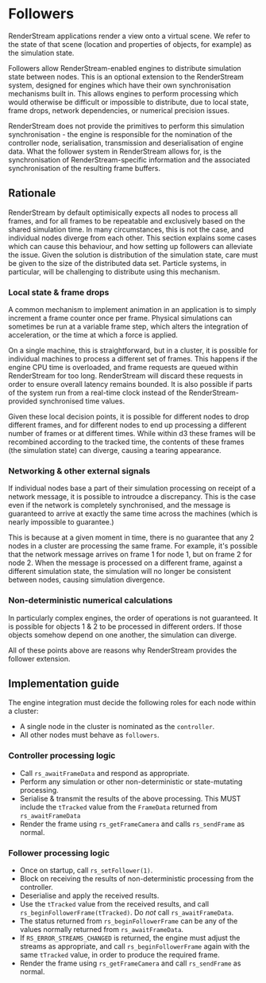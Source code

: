 # Followers

RenderStream applications render a view onto a virtual scene. We refer to the state of that scene (location and properties of objects, for example) as the simulation state.

Followers allow RenderStream-enabled engines to distribute simulation state between nodes. This is an optional extension to the RenderStream system, designed for engines which have their own synchronisation mechanisms built in. This allows engines to perform processing which would otherwise be difficult or impossible to distribute, due to local state, frame drops, network dependencies, or numerical precision issues.

RenderStream does not provide the primitives to perform this simulation synchronisation - the engine is responsible for the nomination of the controller node, serialisation, transmission and deserialisation of engine data. What the follower system in RenderStream allows for, is the synchronisation of RenderStream-specific information and the associated synchronisation of the resulting frame buffers.

## Rationale

RenderStream by default optimisically expects all nodes to process all frames, and for all frames to be repeatable and exclusively based on the shared simulation time. In many circumstances, this is not the case, and individual nodes diverge from each other. This section explains some cases which can cause this behaviour, and how setting up followers can alleviate the issue. Given the solution is distribution of the simulation state, care must be given to the size of the distributed data set. Particle systems, in particular, will be challenging to distribute using this mechanism.

### Local state & frame drops
A common mechanism to implement animation in an application is to simply increment a frame counter once per frame. Physical simulations can sometimes be run at a variable frame step, which alters the integration of acceleration, or the time at which a force is applied.

On a single machine, this is straightforward, but in a cluster, it is possible for individual machines to process a different set of frames. This happens if the engine CPU time is overloaded, and frame requests are queued within RenderStream for too long. RenderStream will discard these requests in order to ensure overall latency remains bounded. It is also possible if parts of the system run from a real-time clock instead of the RenderStream-provided synchronised time values.

Given these local decision points, it is possible for different nodes to drop different frames, and for different nodes to end up processing a different number of frames or at different times. While within d3 these frames will be recombined according to the tracked time, the contents of these frames (the simulation state) can diverge, causing a tearing appearance.

### Networking & other external signals
If individual nodes base a part of their simulation processing on receipt of a network message, it is possible to introudce a discrepancy. This is the case even if the network is completely synchronised, and the message is guaranteed to arrive at exactly the same time across the machines (which is nearly impossible to guarantee.)

This is because at a given moment in time, there is no guarantee that any 2 nodes in a cluster are processing the same frame. For example, it's possible that the network message arrives on frame 1 for node 1, but on frame 2 for node 2. When the message is processed on a different frame, against a different simulation state, the simulation will no longer be consistent between nodes, causing simulation divergence.

### Non-deterministic numerical calculations
In particularly complex engines, the order of operations is not guaranteed. It is possible for objects 1 & 2 to be processed in different orders. If those objects somehow depend on one another, the simulation can diverge.

All of these points above are reasons why RenderStream provides the follower extension.

## Implementation guide

The engine integration must decide the following roles for each node within a cluster:
- A single node in the cluster is nominated as the `controller`.
- All other nodes must behave as `followers`.

### Controller processing logic
- Call `rs_awaitFrameData` and respond as appropriate.
- Perform any simulation or other non-deterministic or state-mutating processing.
- Serialise & transmit the results of the above processing. This MUST include the `tTracked` value from the `FrameData` returned from `rs_awaitFrameData`
- Render the frame using `rs_getFrameCamera` and calls `rs_sendFrame` as normal.

### Follower processing logic
- Once on startup, call `rs_setFollower(1)`.
- Block on receiving the results of non-deterministic processing from the controller.
- Deserialise and apply the received results.
- Use the `tTracked` value from the received results, and call `rs_beginFollowerFrame(tTracked)`. Do *not* call `rs_awaitFrameData`.
- The status returned from `rs_beginFollowerFrame` can be any of the values normally returned from `rs_awaitFrameData`.
- If `RS_ERROR_STREAMS_CHANGED` is returned, the engine must adjust the streams as appropriate, and call `rs_beginFollowerFrame` again with the same `tTracked` value, in order to produce the required frame.
- Render the frame using `rs_getFrameCamera` and call `rs_sendFrame` as normal.

